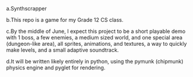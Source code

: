 a.Synthscrapper

b.This repo is a game for my Grade 12 CS class.

c.By the middle of June, I expect this project to be a short playable demo with 1 boss, a few enemies, a medium sized world,
and one special area (dungeon-like area), all sprites, animations, and textures, a way to quickly make levels, and a small adaptive soundtrack.

d.It will be written likely entirely in python, using the pymunk (chipmunk) physics engine and pyglet for rendering.
